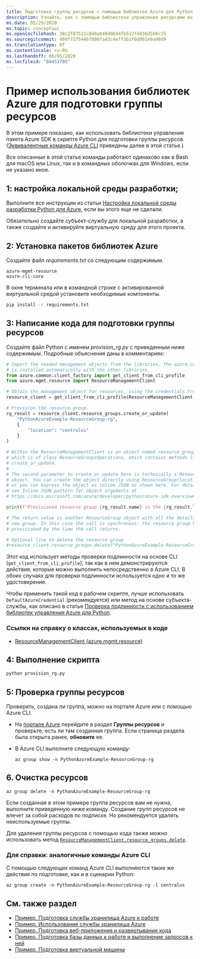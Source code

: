 ```yaml
---
title: Подготовка группы ресурсов с помощью библиотек Azure для Python
description: Узнайте, как с помощью библиотеки управления ресурсами из пакета Azure SDK для Python создать группу ресурсов, используя код на Python.
ms.date: 05/29/2020
ms.topic: conceptual
ms.openlocfilehash: 38c2f87511c040a04040844fb512fd436d566c15
ms.sourcegitcommit: 499f7275446f006fa43c4eff3b1f0d001e9a98d9
ms.translationtype: HT
ms.contentlocale: ru-RU
ms.lasthandoff: 06/05/2020
ms.locfileid: "84453705"
---
```

# <a name="example-use-the-azure-libraries-to-provision-a-resource-group"></a>Пример использования библиотек Azure для подготовки группы ресурсов

В этом примере показано, как использовать библиотеки управления пакета Azure SDK в скрипте Python для подготовки группы ресурсов. ([Эквивалентные команды Azure CLI](#for-reference-equivalent-azure-cli-commands) приведены далее в этой статье.)

Все описанные в этой статье команды работают одинаково как в Bash для macOS или Linux, так и в командных оболочках для Windows, если не указано иное.

## <a name="1-set-up-your-local-development-environment"></a>1: настройка локальной среды разработки;

Выполните все инструкции из статьи [Настройка локальной среды разработки Python для Azure](configure-local-development-environment.md), если вы этого еще не сделали.

Обязательно создайте субъект-службу для локальной разработки, а также создайте и активируйте виртуальную среду для этого проекта.

## <a name="2-install-the-azure-library-packages"></a>2: Установка пакетов библиотек Azure

Создайте файл *requirements.txt* со следующим содержимым.

```text
azure-mgmt-resource
azure-cli-core
```

В окне терминала или в командной строке с активированной виртуальной средой установите необходимые компоненты.

```cmd
pip install -r requirements.txt
```

## <a name="3-write-code-to-provision-a-resource-group"></a>3: Написание кода для подготовки группы ресурсов

Создайте файл Python с именем *provision_rg.py* с приведенным ниже содержимым. Подробные объяснения даны в комментариях:

```python
# Import the needed management objects from the libraries. The azure.common library
# is installed automatically with the other libraries.
from azure.common.client_factory import get_client_from_cli_profile
from azure.mgmt.resource import ResourceManagementClient

# Obtain the management object for resources, using the credentials from the CLI login.
resource_client = get_client_from_cli_profile(ResourceManagementClient)

# Provision the resource group.
rg_result = resource_client.resource_groups.create_or_update(
    "PythonAzureExample-ResourceGroup-rg",
    {
        "location": "centralus"
    }
)

# Within the ResourceManagementClient is an object named resource_groups,
# which is of class ResourceGroupsOperations, which contains methods like
# create_or_update.
#
# The second parameter to create_or_update here is technically a ResourceGroup
# object. You can create the object directly using ResourceGroup(location=LOCATION)
# or you can express the object as inline JSON as shown here. For details,
# see Inline JSON pattern for object arguments at
# https://docs.microsoft.com/azure/developer/python/azure-sdk-overview#inline-json-pattern-for-object-arguments.

print(f"Provisioned resource group {rg_result.name} in the {rg_result.location} region")

# The return value is another ResourceGroup object with all the details of the
# new group. In this case the call is synchronous: the resource group has been
# provisioned by the time the call returns.

# Optional line to delete the resource group
#resource_client.resource_groups.delete("PythonAzureExample-ResourceGroup-rg")
```

Этот код использует методы проверки подлинности на основе CLI (`get_client_from_cli_profile`), так как в нем демонстрируются действия, которые можно выполнить непосредственно в Azure CLI. В обоих случаях для проверки подлинности используется одно и то же удостоверение.

Чтобы применить такой код в рабочем скрипте, лучше использовать `DefaultAzureCredential` (рекомендуется) или метод на основе субъекта-службы, как описано в статье [Проверка подлинности с использованием библиотек управления Azure для Python](azure-sdk-authenticate.md).

### <a name="reference-links-for-classes-used-in-the-code"></a>Ссылки на справку о классах, используемых в коде

- [ResourceManagementClient (azure.mgmt.resource)](/python/api/azure-mgmt-resource/azure.mgmt.resource.resourcemanagementclient?view=azure-python)

## <a name="4-run-the-script"></a>4: Выполнение скрипта

```cmd
python provision_rg.py
```

## <a name="5-verify-the-resource-group"></a>5: Проверка группы ресурсов

Проверить, создана ли группа, можно на портале Azure или с помощью Azure CLI.

- На [портале Azure](https://portal.azure.com) перейдите в раздел **Группы ресурсов** и проверьте, есть ли там созданная группа. Если страница раздела была открыта ранее, **обновите** ее.

- В Azure CLI выполните следующую команду:

    ```azurecli
    az group show -n PythonAzureExample-ResourceGroup-rg
    ```

## <a name="6-clean-up-resources"></a>6\. Очистка ресурсов

```azurecli
az group delete -n PythonAzureExample-ResourceGroup-rg
```

Если созданная в этом примере группа ресурсов вам не нужна, выполните приведенную ниже команду. Создание групп ресурсов не влечет за собой расходов по подписке. Но рекомендуется удалять неиспользуемые группы.

Для удаления группы ресурсов с помощью кода также можно использовать метод [`ResourceManagementClient.resource_groups.delete`](/python/api/azure-mgmt-resource/azure.mgmt.resource.resources.v2019_10_01.operations.resourcegroupsoperations?view=azure-python#delete-resource-group-name--custom-headers-none--raw-false--polling-true----operation-config-).

### <a name="for-reference-equivalent-azure-cli-commands"></a>Для справки: аналогичные команды Azure CLI

С помощью следующих команд Azure CLI выполняются такие же действия по подготовке, как и в сценарии Python:

```azurecli
az group create -n PythonAzureExample-ResourceGroup-rg -l centralus
```

## <a name="see-also"></a>См. также раздел

- [Пример. Подготовка службы хранилища Azure к работе](azure-sdk-example-storage.md)
- [Пример. Использование службы хранилища Azure](azure-sdk-example-storage-use.md)
- [Пример. Подготовка веб-приложения и развертывание кода](azure-sdk-example-web-app.md)
- [Пример. Подготовка базы данных к работе и выполнение запросов к ней](azure-sdk-example-database.md)
- [Пример. Подготовка виртуальной машины](azure-sdk-example-virtual-machines.md)
